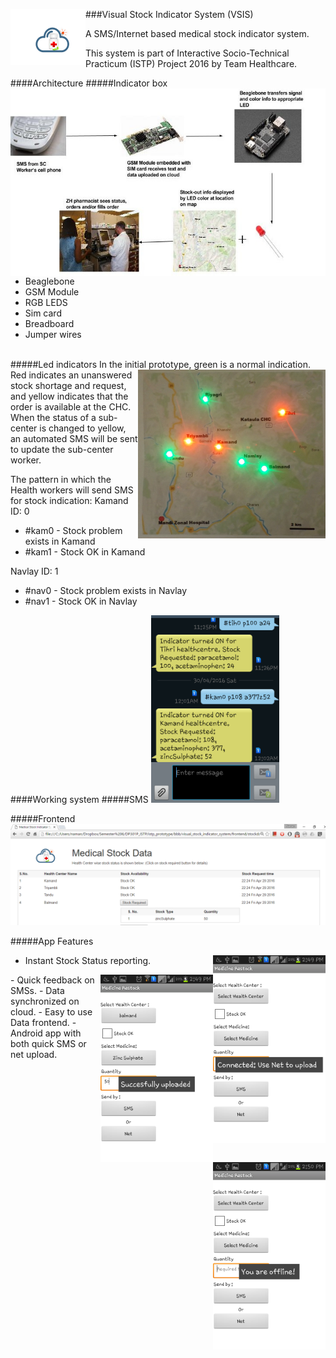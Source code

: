 ###Visual Stock Indicator System (VSIS) <img src="/frontend/finallogo.png" align="left" height="90" width="120" >


A  SMS/Internet based medical stock indicator system. 

This system is part of Interactive Socio-Technical Practicum (ISTP) Project 2016 by Team Healthcare.

####Architecture  <img src="/images/working.jpg" align="right" alt="working" height="300">
#####Indicator box
- Beaglebone
- GSM Module
- RGB LEDS
- Sim card
- Breadboard
- Jumper wires


<br />
#####Led indicators
In the initial prototype, green is a<img src="/images/led.jpg" align="right"  alt="led" width="300" height="270">
normal indication. Red indicates an
unanswered stock shortage and
request, and yellow indicates that the
order is available at the CHC. When the
status of a sub-center is changed to
yellow, an automated SMS will be sent
to update the sub-center worker.

The pattern in which the Health workers will send SMS for stock indication:
Kamand ID: 0
- #kam0	-	Stock problem exists in Kamand
- #kam1	- 	Stock OK in Kamand

Navlay ID: 1
- #nav0	-	Stock problem exists in Navlay
- #nav1	- 	Stock OK in Navlay

####Working system
#####SMS
<img src="/images/sms.png" alt="sms" height="300">
<br>

#####Frontend
<img src="/images/frontend.png" alt="frontend">

#####App Features 

- Instant Stock Status reporting.<img src="/images/app_net.png" align="right" alt="app" height="300">
<img src="/images/app_upload.png" align="right" alt="app" height="300">
<img src="/images/app_sms.png" align="right" alt="app" height="300">
- Quick feedback on SMSs.
- Data synchronized on cloud.
- Easy to use Data frontend.
- Android app with both quick SMS or net upload.









